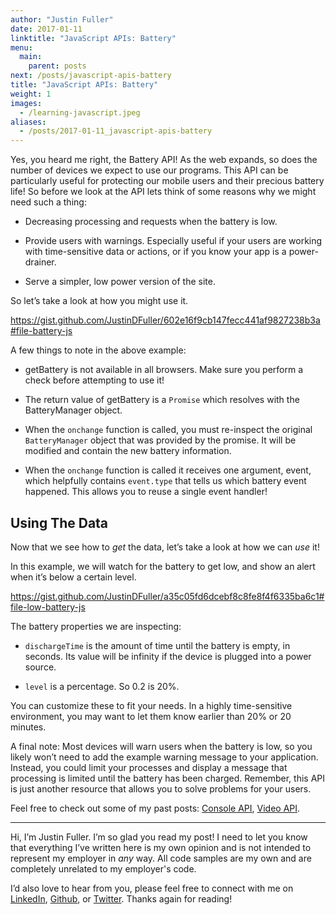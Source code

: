 ```yaml
---
author: "Justin Fuller"
date: 2017-01-11
linktitle: "JavaScript APIs: Battery"
menu:
  main:
    parent: posts
next: /posts/javascript-apis-battery
title: "JavaScript APIs: Battery"
weight: 1
images:
  - /learning-javascript.jpeg
aliases:
  - /posts/2017-01-11_javascript-apis-battery
---
```


Yes, you heard me right, the Battery API! As the web expands, so does the number of devices we expect to use our programs. This API can be particularly useful for protecting our mobile users and their precious battery life! So before we look at the API lets think of some reasons why we might need such a thing:

<!--more-->

* Decreasing processing and requests when the battery is low.

* Provide users with warnings. Especially useful if your users are working with time-sensitive data or actions, or if you know your app is a power-drainer.

* Serve a simpler, low power version of the site.

So let’s take a look at how you might use it.

https://gist.github.com/JustinDFuller/602e16f9cb147fecc441af9827238b3a#file-battery-js

A few things to note in the above example:

* getBattery is not available in all browsers. Make sure you perform a check before attempting to use it!

* The return value of getBattery is a `Promise` which resolves with the BatteryManager object.

* When the `onchange` function is called, you must re-inspect the original `BatteryManager` object that was provided by the promise. It will be modified and contain the new battery information.

* When the `onchange` function is called it receives one argument, event, which helpfully contains `event.type` that tells us which battery event happened. This allows you to reuse a single event handler!

## Using The Data

Now that we see how to *get* the data, let’s take a look at how we can *use* it!

In this example, we will watch for the battery to get low, and show an alert when it’s below a certain level.

https://gist.github.com/JustinDFuller/a35c05fd6dcebf8c8fe8f4f6335ba6c1#file-low-battery-js

The battery properties we are inspecting:

* `dischargeTime` is the amount of time until the battery is empty, in seconds. Its value will be infinity if the device is plugged into a power source.

* `level` is a percentage. So 0.2 is 20%.

You can customize these to fit your needs. In a highly time-sensitive environment, you may want to let them know earlier than 20% or 20 minutes.

A final note: Most devices will warn users when the battery is low, so you likely won’t need to add the example warning message to your application. Instead, you could limit your processes and display a message that processing is limited until the battery has been charged. Remember, this API is just another resource that allows you to solve problems for your users.

Feel free to check out some of my past posts: [Console API](https://justindfuller.com/posts/15), [Video API](https://justindfuller.com/posts/16).

---

Hi, I’m Justin Fuller. I’m so glad you read my post! I need to let you know that everything I’ve written here is my own opinion and is not intended to represent my employer in *any* way. All code samples are my own and are completely unrelated to my employer's code.

I’d also love to hear from you, please feel free to connect with me on [LinkedIn](https://www.linkedin.com/in/justin-fuller-8726b2b1/), [Github](https://github.com/justindfuller), or [Twitter](https://twitter.com/justin_d_fuller). Thanks again for reading!

